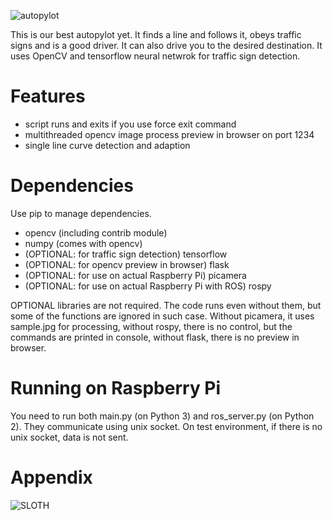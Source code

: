 ![autopylot](http://i.imgur.com/HxtNn33.gif)

This is our best autopylot yet. It finds a line and follows it, obeys traffic signs and is a good driver. It can also drive you to the desired destination. It uses OpenCV and tensorflow neural netwrok for traffic sign detection.

# Features

- script runs and exits if you use force exit command
- multithreaded opencv image process preview in browser on port 1234
- single line curve detection and adaption

# Dependencies

Use pip to manage dependencies.

- opencv (including contrib module)
- numpy (comes with opencv)
- (OPTIONAL: for traffic sign detection) tensorflow
- (OPTIONAL: for opencv preview in browser) flask
- (OPTIONAL: for use on actual Raspberry Pi) picamera
- (OPTIONAL: for use on actual Raspberry Pi with ROS) rospy

OPTIONAL libraries are not required. The code runs even without them, but some of the functions are ignored in such case. Without picamera, it uses sample.jpg for processing, without rospy, there is no control, but the commands are printed in console, without flask, there is no preview in browser.

# Running on Raspberry Pi

You need to run both main.py (on Python 3) and ros_server.py (on Python 2). They communicate using unix socket. On test environment, if there is no unix socket, data is not sent.

# Appendix

![SLOTH](https://i.ytimg.com/vi/mkQzYyi25sA/maxresdefault.jpg)
